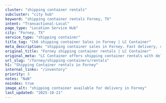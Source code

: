 ```yaml
---
cluster: "shipping container rentals"
subcluster: "city hub"
keyword: "shipping container rentals Forney, TX"
intent: "Transactional-Local"
page_type: "Location Service Hub"
city: "Forney, TX"
service_type: "shipping container"
title_tag: "Ck6 shipping container Sales in Forney | LC Container"
meta_description: "shipping container sales in Forney. Fast delivery, competitive pricing. Serving shipping containers area. Quote ID: BQH. Call (214) 524-4168 for your free quote today."
original_title: "Forney shipping container rentals | LC Container"
original_meta: "LC Container offers shipping container rentals with delivery in Forney, TX. Local. Fast quotes. Since 2003."
url_slug: "/forney/shipping-containers/rentals"
h1: "Shipping Container rentals in Forney"
internal_links: "/inventory"
priority: 3
notes: "NaN"
noindex: true
image_alt: "shipping container available for delivery in Forney"
last_updated: "2025-10-21"
---
```


<!-- TODO: Add unique city/inventory copy, images, and internal links here. -->
